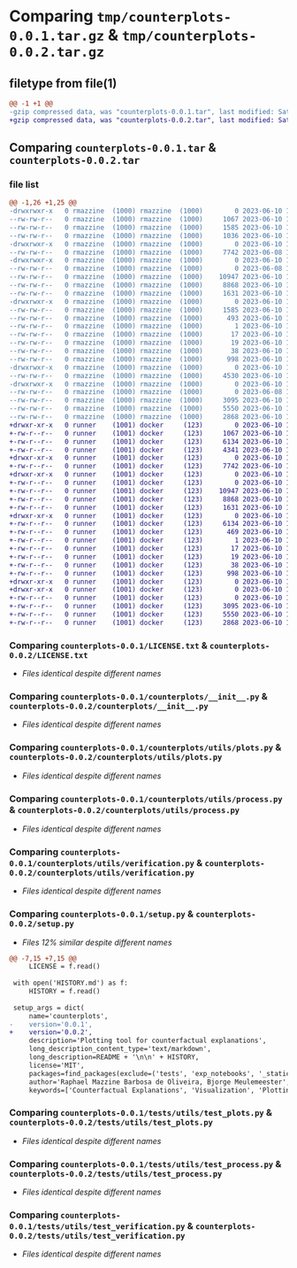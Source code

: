 # Comparing `tmp/counterplots-0.0.1.tar.gz` & `tmp/counterplots-0.0.2.tar.gz`

## filetype from file(1)

```diff
@@ -1 +1 @@
-gzip compressed data, was "counterplots-0.0.1.tar", last modified: Sat Jun 10 15:46:10 2023, max compression
+gzip compressed data, was "counterplots-0.0.2.tar", last modified: Sat Jun 10 16:46:13 2023, max compression
```

## Comparing `counterplots-0.0.1.tar` & `counterplots-0.0.2.tar`

### file list

```diff
@@ -1,26 +1,25 @@
-drwxrwxr-x   0 rmazzine  (1000) rmazzine  (1000)        0 2023-06-10 15:46:10.250805 counterplots-0.0.1/
--rw-rw-r--   0 rmazzine  (1000) rmazzine  (1000)     1067 2023-06-10 15:01:31.000000 counterplots-0.0.1/LICENSE.txt
--rw-rw-r--   0 rmazzine  (1000) rmazzine  (1000)     1585 2023-06-10 15:46:10.250805 counterplots-0.0.1/PKG-INFO
--rw-rw-r--   0 rmazzine  (1000) rmazzine  (1000)     1036 2023-06-10 15:14:15.000000 counterplots-0.0.1/README.md
-drwxrwxr-x   0 rmazzine  (1000) rmazzine  (1000)        0 2023-06-10 15:46:10.246804 counterplots-0.0.1/counterplots/
--rw-rw-r--   0 rmazzine  (1000) rmazzine  (1000)     7742 2023-06-08 13:25:54.000000 counterplots-0.0.1/counterplots/__init__.py
-drwxrwxr-x   0 rmazzine  (1000) rmazzine  (1000)        0 2023-06-10 15:46:10.246804 counterplots-0.0.1/counterplots/utils/
--rw-rw-r--   0 rmazzine  (1000) rmazzine  (1000)        0 2023-06-08 12:29:34.000000 counterplots-0.0.1/counterplots/utils/__init__.py
--rw-rw-r--   0 rmazzine  (1000) rmazzine  (1000)    10947 2023-06-10 12:25:27.000000 counterplots-0.0.1/counterplots/utils/plots.py
--rw-rw-r--   0 rmazzine  (1000) rmazzine  (1000)     8868 2023-06-10 12:25:34.000000 counterplots-0.0.1/counterplots/utils/process.py
--rw-rw-r--   0 rmazzine  (1000) rmazzine  (1000)     1631 2023-06-10 12:25:46.000000 counterplots-0.0.1/counterplots/utils/verification.py
-drwxrwxr-x   0 rmazzine  (1000) rmazzine  (1000)        0 2023-06-10 15:46:10.246804 counterplots-0.0.1/counterplots.egg-info/
--rw-rw-r--   0 rmazzine  (1000) rmazzine  (1000)     1585 2023-06-10 15:46:10.000000 counterplots-0.0.1/counterplots.egg-info/PKG-INFO
--rw-rw-r--   0 rmazzine  (1000) rmazzine  (1000)      493 2023-06-10 15:46:10.000000 counterplots-0.0.1/counterplots.egg-info/SOURCES.txt
--rw-rw-r--   0 rmazzine  (1000) rmazzine  (1000)        1 2023-06-10 15:46:10.000000 counterplots-0.0.1/counterplots.egg-info/dependency_links.txt
--rw-rw-r--   0 rmazzine  (1000) rmazzine  (1000)       17 2023-06-10 15:46:10.000000 counterplots-0.0.1/counterplots.egg-info/requires.txt
--rw-rw-r--   0 rmazzine  (1000) rmazzine  (1000)       19 2023-06-10 15:46:10.000000 counterplots-0.0.1/counterplots.egg-info/top_level.txt
--rw-rw-r--   0 rmazzine  (1000) rmazzine  (1000)       38 2023-06-10 15:46:10.250805 counterplots-0.0.1/setup.cfg
--rw-rw-r--   0 rmazzine  (1000) rmazzine  (1000)      998 2023-06-10 15:19:20.000000 counterplots-0.0.1/setup.py
-drwxrwxr-x   0 rmazzine  (1000) rmazzine  (1000)        0 2023-06-10 15:46:10.246804 counterplots-0.0.1/tests/
--rw-rw-r--   0 rmazzine  (1000) rmazzine  (1000)     4530 2023-06-10 12:29:17.000000 counterplots-0.0.1/tests/test____init__.py
-drwxrwxr-x   0 rmazzine  (1000) rmazzine  (1000)        0 2023-06-10 15:46:10.250805 counterplots-0.0.1/tests/utils/
--rw-rw-r--   0 rmazzine  (1000) rmazzine  (1000)        0 2023-06-08 12:24:10.000000 counterplots-0.0.1/tests/utils/__init__.py
--rw-rw-r--   0 rmazzine  (1000) rmazzine  (1000)     3095 2023-06-10 12:40:22.000000 counterplots-0.0.1/tests/utils/test_plots.py
--rw-rw-r--   0 rmazzine  (1000) rmazzine  (1000)     5550 2023-06-10 12:29:50.000000 counterplots-0.0.1/tests/utils/test_process.py
--rw-rw-r--   0 rmazzine  (1000) rmazzine  (1000)     2868 2023-06-10 12:30:25.000000 counterplots-0.0.1/tests/utils/test_verification.py
+drwxr-xr-x   0 runner    (1001) docker     (123)        0 2023-06-10 16:46:13.713659 counterplots-0.0.2/
+-rw-r--r--   0 runner    (1001) docker     (123)     1067 2023-06-10 16:45:35.000000 counterplots-0.0.2/LICENSE.txt
+-rw-r--r--   0 runner    (1001) docker     (123)     6134 2023-06-10 16:46:13.713659 counterplots-0.0.2/PKG-INFO
+-rw-r--r--   0 runner    (1001) docker     (123)     4341 2023-06-10 16:45:35.000000 counterplots-0.0.2/README.md
+drwxr-xr-x   0 runner    (1001) docker     (123)        0 2023-06-10 16:46:13.713659 counterplots-0.0.2/counterplots/
+-rw-r--r--   0 runner    (1001) docker     (123)     7742 2023-06-10 16:45:35.000000 counterplots-0.0.2/counterplots/__init__.py
+drwxr-xr-x   0 runner    (1001) docker     (123)        0 2023-06-10 16:46:13.713659 counterplots-0.0.2/counterplots/utils/
+-rw-r--r--   0 runner    (1001) docker     (123)        0 2023-06-10 16:45:35.000000 counterplots-0.0.2/counterplots/utils/__init__.py
+-rw-r--r--   0 runner    (1001) docker     (123)    10947 2023-06-10 16:45:35.000000 counterplots-0.0.2/counterplots/utils/plots.py
+-rw-r--r--   0 runner    (1001) docker     (123)     8868 2023-06-10 16:45:35.000000 counterplots-0.0.2/counterplots/utils/process.py
+-rw-r--r--   0 runner    (1001) docker     (123)     1631 2023-06-10 16:45:35.000000 counterplots-0.0.2/counterplots/utils/verification.py
+drwxr-xr-x   0 runner    (1001) docker     (123)        0 2023-06-10 16:46:13.713659 counterplots-0.0.2/counterplots.egg-info/
+-rw-r--r--   0 runner    (1001) docker     (123)     6134 2023-06-10 16:46:13.000000 counterplots-0.0.2/counterplots.egg-info/PKG-INFO
+-rw-r--r--   0 runner    (1001) docker     (123)      469 2023-06-10 16:46:13.000000 counterplots-0.0.2/counterplots.egg-info/SOURCES.txt
+-rw-r--r--   0 runner    (1001) docker     (123)        1 2023-06-10 16:46:13.000000 counterplots-0.0.2/counterplots.egg-info/dependency_links.txt
+-rw-r--r--   0 runner    (1001) docker     (123)       17 2023-06-10 16:46:13.000000 counterplots-0.0.2/counterplots.egg-info/requires.txt
+-rw-r--r--   0 runner    (1001) docker     (123)       19 2023-06-10 16:46:13.000000 counterplots-0.0.2/counterplots.egg-info/top_level.txt
+-rw-r--r--   0 runner    (1001) docker     (123)       38 2023-06-10 16:46:13.713659 counterplots-0.0.2/setup.cfg
+-rw-r--r--   0 runner    (1001) docker     (123)      998 2023-06-10 16:45:35.000000 counterplots-0.0.2/setup.py
+drwxr-xr-x   0 runner    (1001) docker     (123)        0 2023-06-10 16:46:13.709658 counterplots-0.0.2/tests/
+drwxr-xr-x   0 runner    (1001) docker     (123)        0 2023-06-10 16:46:13.713659 counterplots-0.0.2/tests/utils/
+-rw-r--r--   0 runner    (1001) docker     (123)        0 2023-06-10 16:45:35.000000 counterplots-0.0.2/tests/utils/__init__.py
+-rw-r--r--   0 runner    (1001) docker     (123)     3095 2023-06-10 16:45:35.000000 counterplots-0.0.2/tests/utils/test_plots.py
+-rw-r--r--   0 runner    (1001) docker     (123)     5550 2023-06-10 16:45:35.000000 counterplots-0.0.2/tests/utils/test_process.py
+-rw-r--r--   0 runner    (1001) docker     (123)     2868 2023-06-10 16:45:35.000000 counterplots-0.0.2/tests/utils/test_verification.py
```

### Comparing `counterplots-0.0.1/LICENSE.txt` & `counterplots-0.0.2/LICENSE.txt`

 * *Files identical despite different names*

### Comparing `counterplots-0.0.1/counterplots/__init__.py` & `counterplots-0.0.2/counterplots/__init__.py`

 * *Files identical despite different names*

### Comparing `counterplots-0.0.1/counterplots/utils/plots.py` & `counterplots-0.0.2/counterplots/utils/plots.py`

 * *Files identical despite different names*

### Comparing `counterplots-0.0.1/counterplots/utils/process.py` & `counterplots-0.0.2/counterplots/utils/process.py`

 * *Files identical despite different names*

### Comparing `counterplots-0.0.1/counterplots/utils/verification.py` & `counterplots-0.0.2/counterplots/utils/verification.py`

 * *Files identical despite different names*

### Comparing `counterplots-0.0.1/setup.py` & `counterplots-0.0.2/setup.py`

 * *Files 12% similar despite different names*

```diff
@@ -7,15 +7,15 @@
     LICENSE = f.read()
 
 with open('HISTORY.md') as f:
     HISTORY = f.read()
 
 setup_args = dict(
     name='counterplots',
-    version='0.0.1',
+    version='0.0.2',
     description='Plotting tool for counterfactual explanations',
     long_description_content_type='text/markdown',
     long_description=README + '\n\n' + HISTORY,
     license='MIT',
     packages=find_packages(exclude=('tests', 'exp_notebooks', '_static')),
     author='Raphael Mazzine Barbosa de Oliveira, Bjorge Meulemeester',
     keywords=['Counterfactual Explanations', 'Visualization', 'Plotting', 'Explainable Artificial Intelligence', 'XAI', 'Machine Learning'],
```

### Comparing `counterplots-0.0.1/tests/utils/test_plots.py` & `counterplots-0.0.2/tests/utils/test_plots.py`

 * *Files identical despite different names*

### Comparing `counterplots-0.0.1/tests/utils/test_process.py` & `counterplots-0.0.2/tests/utils/test_process.py`

 * *Files identical despite different names*

### Comparing `counterplots-0.0.1/tests/utils/test_verification.py` & `counterplots-0.0.2/tests/utils/test_verification.py`

 * *Files identical despite different names*

